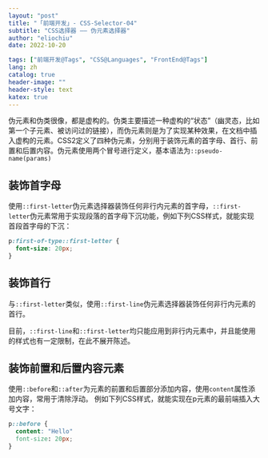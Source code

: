 ```yaml
---
layout: "post"
title: "「前端开发」- CSS-Selector-04"
subtitle: "CSS选择器 —— 伪元素选择器"
author: "eliochiu"
date: 2022-10-20

tags: ["前端开发@Tags", "CSS@Languages", "FrontEnd@Tags"]
lang: zh
catalog: true
header-image: ""
header-style: text
katex: true
---
```



伪元素和伪类很像，都是虚构的。伪类主要描述一种虚构的“状态”（幽灵态，比如第一个子元素、被访问过的链接），而伪元素则是为了实现某种效果，在文档中插入虚构的元素。CSS2定义了四种伪元素，分别用于装饰元素的首字母、首行、前置和后置内容。伪元素使用两个冒号进行定义，基本语法为`::pseudo-name(params)`

## 装饰首字母

使用`::first-letter`伪元素选择器装饰任何非行内元素的首字母，`::first-letter`伪元素常用于实现段落的首字母下沉功能，例如下列CSS样式，就能实现首段首字母的下沉：
```css
p:first-of-type::first-letter {
  font-size: 20px;
}
```

## 装饰首行

与`::first-letter`类似，使用`::first-line`伪元素选择器装饰任何非行内元素的首行。

目前，`::first-line`和`::first-letter`均只能应用到非行内元素中，并且能使用的样式也有一定限制，在此不展开陈述。

## 装饰前置和后置内容元素

使用`::before`和`::after`为元素的前置和后置部分添加内容，使用`content`属性添加内容，常用于清除浮动。
例如下列CSS样式，就能实现在p元素的最前端插入大号文字：
```css
p::before {
  content: "Hello"
  font-size: 20px;
}
```



